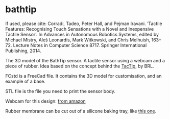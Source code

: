 bathtip
=======

If used, please cite: Corradi, Tadeo, Peter Hall, and Pejman Iravani. ‘Tactile Features: Recognising Touch Sensations with a Novel and Inexpensive Tactile Sensor’. In Advances in Autonomous Robotics Systems, edited by Michael Mistry, Aleš Leonardis, Mark Witkowski, and Chris Melhuish, 163–72. Lecture Notes in Computer Science 8717. Springer International Publishing, 2014.


The 3D model of the BathTip sensor. A tactile sensor using a webcam and a piece of rubber. Idea based on the concept behind the <a href="http://www.brl.ac.uk/researchthemes/medicalrobotics/tactip.aspx">TacTip</a>, by BRL.

FCstd is a FreeCad file. It contains the 3D model for customisation, and an example of a base.

STL file is the file you need to print the sensor body.

Webcam for this design: <a href="http://www.amazon.co.uk/eSecure-Microphone-Windows-Notebooks-Facebook/dp/B0041LK8NI/ref=sr_1_1?ie=UTF8&qid=1409138411&sr=8-1&keywords=esecure+webcam">from amazon</a>

Rubber membrane can be cut out of a silicone baking tray, like <a href="http://www.amazon.co.uk/Silicone-Bakeware-Chocolate-teacake-Fondant/dp/B00JH6MHIG/ref=sr_1_sc_1?ie=UTF8&qid=1409137404&sr=8-1-spell&keywords=bombon+baking+tray+silicone">this one</a>.

